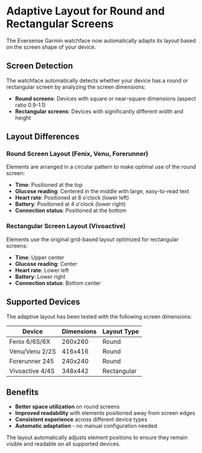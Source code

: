 # Adaptive Layout for Round and Rectangular Screens

The Eversense Garmin watchface now automatically adapts its layout based on the screen shape of your device.

## Screen Detection

The watchface automatically detects whether your device has a round or rectangular screen by analyzing the screen dimensions:

- **Round screens**: Devices with square or near-square dimensions (aspect ratio 0.9-1.1)
- **Rectangular screens**: Devices with significantly different width and height

## Layout Differences

### Round Screen Layout (Fenix, Venu, Forerunner)
Elements are arranged in a circular pattern to make optimal use of the round screen:

- **Time**: Positioned at the top
- **Glucose reading**: Centered in the middle with large, easy-to-read text
- **Heart rate**: Positioned at 8 o'clock (lower left)
- **Battery**: Positioned at 4 o'clock (lower right)  
- **Connection status**: Positioned at the bottom

### Rectangular Screen Layout (Vivoactive)
Elements use the original grid-based layout optimized for rectangular screens:

- **Time**: Upper center
- **Glucose reading**: Center
- **Heart rate**: Lower left
- **Battery**: Lower right
- **Connection status**: Bottom center

## Supported Devices

The adaptive layout has been tested with the following screen dimensions:

| Device | Dimensions | Layout Type |
|--------|------------|-------------|
| Fenix 6/6S/6X | 260x260 | Round |
| Venu/Venu 2/2S | 416x416 | Round |
| Forerunner 245 | 240x240 | Round |
| Vivoactive 4/4S | 348x442 | Rectangular |

## Benefits

- **Better space utilization** on round screens
- **Improved readability** with elements positioned away from screen edges
- **Consistent experience** across different device types
- **Automatic adaptation** - no manual configuration needed

The layout automatically adjusts element positions to ensure they remain visible and readable on all supported devices.